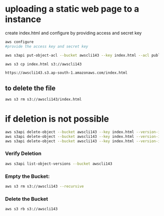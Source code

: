# uploading a static web page to a instance
create index.html and configure by providing access and secret key
```bash
aws configure
#provide the access key and secret key
```
```bash
aws s3api put-object-acl --bucket awscli143 --key index.html --acl public-read
```
```bash
aws s3 cp index.html s3://awscli143
```
```bash
https://awscli143.s3.ap-south-1.amazonaws.com/index.html
```
## to delete the file
```bash
aws s3 rm s3://awscli143/index.html
```
# if deletion is not possible
```bash
aws s3api delete-object --bucket awscli143 --key index.html --version-id YrBjHf0rymPCT6IEoZ79z9OZY0HNye
aws s3api delete-object --bucket awscli143 --key index.html --version-id 4C0JU0lbfUsRooWaKCRRcC7KUZIMl6
aws s3api delete-object --bucket awscli143 --key index.html --version-id 3c8G122T_M50RFKfRUJgTW0ops6GEO

```
### Verify Deletion
```bash
aws s3api list-object-versions --bucket awscli143
```

### Empty the Bucket:
```bash
aws s3 rm s3://awscli143 --recursive
```
### Delete the Bucket
```bash
aws s3 rb s3://awscli143
```

